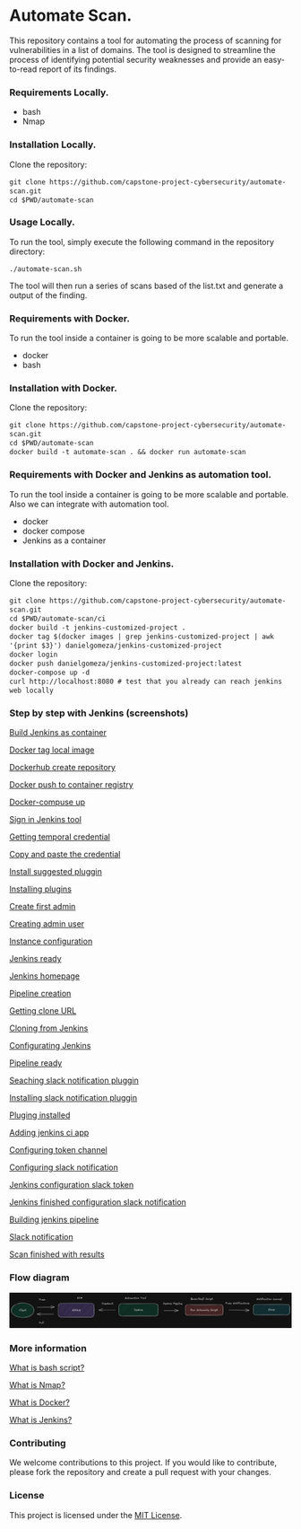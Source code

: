 # Automate Scan.
This repository contains a tool for automating the process of scanning for vulnerabilities in a list of domains. The tool is designed to streamline the process of identifying potential security weaknesses and provide an easy-to-read report of its findings.

### Requirements Locally.
* bash
* Nmap

### Installation Locally.
Clone the repository:
```
git clone https://github.com/capstone-project-cybersecurity/automate-scan.git
cd $PWD/automate-scan
```

### Usage Locally.
To run the tool, simply execute the following command in the repository directory:
```
./automate-scan.sh
```

The tool will then run a series of scans based of the list.txt and generate a output of the finding.

### Requirements with Docker.
To run the tool inside a container is going to be more scalable and portable.
* docker
* bash

### Installation with Docker.
Clone the repository:
```
git clone https://github.com/capstone-project-cybersecurity/automate-scan.git
cd $PWD/automate-scan
docker build -t automate-scan . && docker run automate-scan
```

### Requirements with Docker and Jenkins as automation tool.
To run the tool inside a container is going to be more scalable and portable. Also we can integrate with automation tool.
* docker
* docker compose
* Jenkins as a container

### Installation with Docker and Jenkins.
Clone the repository:
```
git clone https://github.com/capstone-project-cybersecurity/automate-scan.git
cd $PWD/automate-scan/ci
docker build -t jenkins-customized-project .
docker tag $(docker images | grep jenkins-customized-project | awk '{print $3}') danielgomeza/jenkins-customized-project
docker login
docker push danielgomeza/jenkins-customized-project:latest
docker-compose up -d
curl http://localhost:8080 # test that you already can reach jenkins web locally
```

### Step by step with Jenkins (screenshots)

[Build Jenkins as container](./img/docker-build-jenkins.jpg)

[Docker tag local image](./img/docker-tag-local-image.jpg)

[Dockerhub create repository](./img/dockerhub-repository.jpg)

[Docker push to container registry](./img/docker-push-to-container-registry.jpg)

[Docker-compuse up](./img/docker-compose-up.jpg)

[Sign in Jenkins tool](./img/sigin-in-jenkins.jpg)

[Getting temporal credential](./img/temporal-credential-jenkins.jpg)

[Copy and paste the credential](./img/paste-cred-to-jenkins-web.jpg)

[Install suggested pluggin](./img/install-suggested-plugins.jpg)

[Installing plugins](./img/installing-plugins.jpg)

[Create first admin](./img/create-first-admin.jpg)

[Creating admin user](./img/fields-create-first-admin-user.jpg)

[Instance configuration](./img/instance-config.jpg)

[Jenkins ready](./img/jenkins-ready.jpg)

[Jenkins homepage](./img/welcome-jenkins.jpg)

[Pipeline creation](./img/create-new-multibranch-pipeline.jpg)

[Getting clone URL](./img/clone-from-SCM.jpg)

[Cloning from Jenkins](./img/clone-from-scm-from-jenkins.jpg)

[Configurating Jenkins](./img/input-jenkins-location.jpg)

[Pipeline ready](./img/pipeline-scaning.jpg)

[Seaching slack notification pluggin](./img/install-pluggin-slack-notification.jpg)

[Installing slack notification pluggin](./img/install-pluggin.jpg)

[Pluging installed](./img/pluging-installed.jpg)

[Adding jenkins ci app](./img/add-jenkins-ci-app-in-slack.jpg)

[Configuring token channel](./img/config-token-channel.jpg)

[Configuring slack notification](./img/config-slack-notification-in-slack.jpg)

[Jenkins configuration slack token](./img/jenkins-config-slack-token.jpg)

[Jenkins finished configuration slack notification](./img/config-slack-jenkins.jpg)

[Building jenkins pipeline](./img/building-jenkins.jpg)

[Slack notification](./img/results-in-slack.jpg)

[Scan finished with results](./img/scan-finished.jpg)

### Flow diagram

![Flow diagram](./img/diagram-flow.jpg)

### More information

[What is bash script?](https://www.freecodecamp.org/news/shell-scripting-crash-course-how-to-write-bash-scripts-in-linux/)

[What is Nmap?](https://www.freecodecamp.org/news/what-is-nmap-and-how-to-use-it-a-tutorial-for-the-greatest-scanning-tool-of-all-time/)

[What is Docker?](https://www.freecodecamp.org/news/what-is-docker-used-for-a-docker-container-tutorial-for-beginners/)

[What is Jenkins?](https://www.freecodecamp.org/news/learn-jenkins-by-building-a-ci-cd-pipeline/)

### Contributing
We welcome contributions to this project. If you would like to contribute, please fork the repository and create a pull request with your changes.

### License
This project is licensed under the [MIT License](https://opensource.org/licenses/MIT).